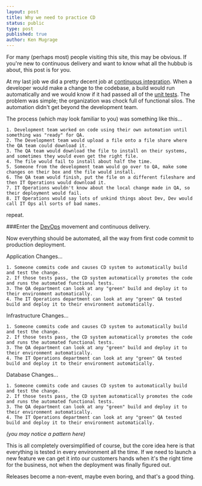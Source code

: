 ```yaml
---
layout: post
title: Why we need to practice CD
status: public
type: post
published: true
author: Ken Mugrage
---
```


For many (perhaps most) people visiting this site, this may be obvious. If you're new to continuous delivery and want
to know what all the hubbub is about, this post is for you.

At my last job we did a pretty decent job at [continuous integration](http://martinfowler.com/articles/continuousIntegration.html). When a developer would make a change to the codebase,
a build would run automatically and we would know if it had passed all of the [unit tests](http://en.wikipedia.org/wiki/Unit_testing). The problem was simple; the organization was chock
full of functional silos. The automation didn't get beyond the development team.

The process (which may look familiar to you) was something like this...

    1. Development team worked on code using their own automation until something was "ready" for QA. 
    2. The Development team would upload a file onto a file share where the QA team could download it.
    3. The QA team would download the file to install on their systems, and sometimes they would even get the right file.
    4. The file would fail to install about half the time. 
    5. Someone from the development team would go over to QA, make some changes on their box and the file would install. 
    6. The QA team would finish, put the file on a different fileshare and then IT Operations would download it.
    7. IT Operations wouldn't know about the local change made in QA, so their deployment would fail.
    8. IT Operations would say lots of unkind things about Dev, Dev would call IT Ops all sorts of bad names.

repeat.

###Enter the [DevOps](http://en.wikipedia.org/wiki/DevOps) movement and continuous delivery.

Now everything should be automated, all the way from first code commit to production deployment. 

Application Changes...

	1. Someone commits code and causes CD system to automatically build and test the change.
	2. If those tests pass, the CD system automatically promotes the code and runs the automated functional tests.
	3. The QA department can look at any "green" build and deploy it to their environment automatically.
	4. The IT Operations department can look at any "green" QA tested build and deploy it to their environment automatically.

Infrastructure Changes...

	1. Someone commits code and causes CD system to automatically build and test the change.
	2. If those tests pass, the CD system automatically promotes the code and runs the automated functional tests.
	3. The QA department can look at any "green" build and deploy it to their environment automatically.
	4. The IT Operations department can look at any "green" QA tested build and deploy it to their environment automatically.

Database Changes...

	1. Someone commits code and causes CD system to automatically build and test the change.
	2. If those tests pass, the CD system automatically promotes the code and runs the automated functional tests.
	3. The QA department can look at any "green" build and deploy it to their environment automatically.
	4. The IT Operations department can look at any "green" QA tested build and deploy it to their environment automatically.

_(you may notice a pattern here)_

This is all completely oversimplified of course, but the core idea here is that everything is tested in every environment all the time. If we need to launch a new feature
we can get it into our customers hands when it's the right time for the business, not when the deployment was finally
figured out. 

Releases become a non-event, maybe even boring, and that's a good thing.

